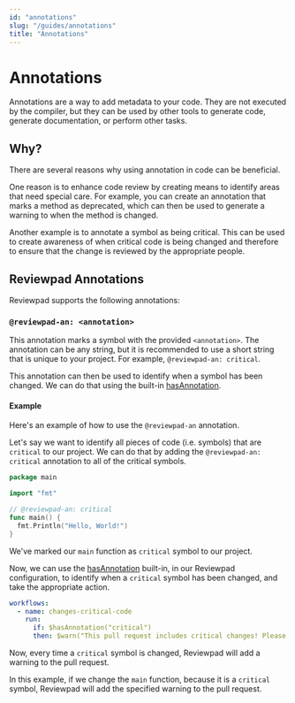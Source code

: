 ```yaml
---
id: "annotations"
slug: "/guides/annotations"
title: "Annotations"
---
```


# Annotations

Annotations are a way to add metadata to your code. They are not executed by the compiler, but they can be used by other tools to generate code, generate documentation, or perform other tasks.

## Why?

There are several reasons why using annotation in code can be beneficial.

One reason is to enhance code review by creating means to identify areas that need special care. For example, you can create an annotation that marks a method as deprecated, which can then be used to generate a warning to when the method is changed.

Another example is to annotate a symbol as being critical. This can be used to create awareness of when critical code is being changed and therefore to ensure that the change is reviewed by the appropriate people.

## Reviewpad Annotations

Reviewpad supports the following annotations:

### `@reviewpad-an: <annotation>`

This annotation marks a symbol with the provided `<annotation>`. The annotation can be any string, but it is recommended to use a short string that is unique to your project. For example, `@reviewpad-an: critical`.

This annotation can then be used to identify when a symbol has been changed. We can do that using the built-in [hasAnnotation](/guides/built-ins/#hasannotation).

#### Example

Here's an example of how to use the `@reviewpad-an` annotation.

Let's say we want to identify all pieces of code (i.e. symbols) that are `critical` to our project. We can do that by adding the `@reviewpad-an: critical` annotation to all of the critical symbols.

```go
package main

import "fmt"

// @reviewpad-an: critical
func main() {
  fmt.Println("Hello, World!")
}
```

We've marked our `main` function as `critical` symbol to our project.

Now, we can use the [hasAnnotation](/guides/built-ins/#hasannotation) built-in, in our Reviewpad configuration, to identify when a `critical` symbol has been changed, and take the appropriate action.

```yml
workflows:
  - name: changes-critical-code
    run:
      if: $hasAnnotation("critical")
      then: $warn("This pull request includes critical changes! Please review it carefully.")
```

Now, every time a `critical` symbol is changed, Reviewpad will add a warning to the pull request.

In this example, if we change the `main` function, because it is a `critical` symbol, Reviewpad will add the specified warning to the pull request.

